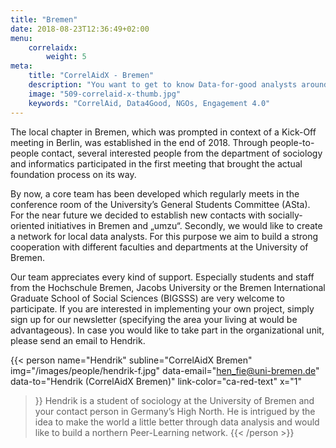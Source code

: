 ```yaml
---
title: "Bremen"
date: 2018-08-23T12:36:49+02:00
menu: 
    correlaidx:
        weight: 5
meta:
    title: "CorrelAidX - Bremen"
    description: "You want to get to know Data-for-good analysts around you and use data for social good? In this case, you are interested in CorrelAidX!"
    image: "509-correlaid-x-thumb.jpg"
    keywords: "CorrelAid, Data4Good, NGOs, Engagement 4.0"
---
```


The local chapter in Bremen, which was prompted in context of a Kick-Off meeting in Berlin, was established in the 
end of 2018. Through people-to-people contact, several interested people from the department of sociology and 
informatics participated in the first meeting that brought the actual foundation process on its way. 

By now, a core team has been developed which regularly meets in the conference room of the University’s General 
Students Committee (ASta). For the near future we decided to establish new contacts with socially-oriented 
initiatives in Bremen and „umzu“. Secondly, we would like to create a network for local data analysts. 
For this purpose we aim to build a strong cooperation with different faculties and departments at the 
University of Bremen.

Our team appreciates every kind of support. Especially students and staff from the Hochschule Bremen, 
Jacobs University or the Bremen International Graduate School of Social Sciences (BIGSSS) are very welcome 
to participate. If you are interested in implementing your own project, simply sign up for our newsletter 
(specifying the area your living at would be advantageous). In case you would like to take part in the organizational
 unit, please send an email to Hendrik. 


{{< person 
    name="Hendrik"
    subline="CorrelAidX Bremen"
    img="/images/people/hendrik-f.jpg"
    data-email="hen_fie@uni-bremen.de"
    data-to="Hendrik (CorrelAidX Bremen)"
    link-color="ca-red-text"
    x="1"
>}}
Hendrik is a student of sociology at the University of Bremen and  your contact person in Germany’s High North. 
He is intrigued by the idea to make the world a little better through data analysis and would like to build a 
northern Peer-Learning network.
{{< /person >}}
